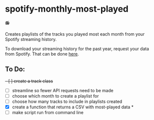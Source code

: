 # spotify-monthly-most-played
:radio:

Creates playlists of the tracks you played most each month from your Spotify streaming history.

To download your streaming history for the past year, request your data from Spotify.
That can be done [here](https://www.spotify.com/uk/account/privacy/).

## To Do:
~~- [ ] create a track class~~
- [ ] streamline so fewer API requests need to be made
- [ ] choose which month to create a playlist for
- [ ] choose how many tracks to include in playlists created
- [x] create a function that returns a CSV with most-played data *
- [ ] make script run from command line
